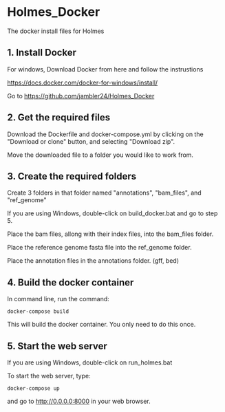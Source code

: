 # Holmes_Docker
The docker install files for Holmes

## 1. Install Docker
For windows, Download Docker from here and follow the instrustions

https://docs.docker.com/docker-for-windows/install/

Go to https://github.com/jambler24/Holmes_Docker

## 2. Get the required files 

Download the Dockerfile and docker-compose.yml by clicking on the "Download or clone" button, and selecting "Download zip".

Move the downloaded file to a folder you would like to work from. 

## 3. Create the required folders

Create 3 folders in that folder named "annotations", "bam_files", and "ref_genome"

If you are using Windows, double-click on build_docker.bat and go to step 5.

Place the bam files, allong with their index files, into the bam_files folder.

Place the reference genome fasta file into the ref_genome folder.

Place the annotation files in the annotations folder. (gff, bed)

## 4. Build the docker container

In command line, run the command:

`docker-compose build`

This will build the docker container. You only need to do this once.

## 5. Start the web server

If you are using Windows, double-click on run_holmes.bat

To start the web server, type:

`docker-compose up`

and go to http://0.0.0.0:8000 in your web browser. 

